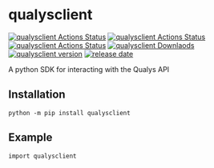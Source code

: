 # qualysclient 
[![qualysclient Actions Status](https://img.shields.io/github/workflow/status/woodtechie1428/qualysclient/Publish%20Python%20%F0%9F%90%8D%20distributions%20%F0%9F%93%A6%20to%20PyPI?style=plastic)](https://github.com/woodtechie1428/qualysclient/actions)
[![qualysclient Actions Status](https://img.shields.io/github/license/woodtechie1428/qualysclient?style=plastic)](https://github.com/woodtechie1428/qualysclient/blob/main/LICENSE)
[![qualysclient Actions Status](https://img.shields.io/readthedocs/qualysclient?style=plastic)](https://qualysclient.readthedocs.io/en/latest/)
[![qualysclient Downlaods](https://img.shields.io/pypi/dm/qualysclient?logo=PyPi&style=plastic)](https://pypi.org/project/qualysclient/)
[![qualysclient version](https://img.shields.io/github/v/release/woodtechie1428/qualysclient?sort=semver&style=plastic)](https://github.com/woodtechie1428/qualysclient/releases)
[![release date](https://img.shields.io/github/release-date/woodtechie1428/qualysclient?style=plastic)](https://github.com/woodtechie1428/qualysclient/releases)


A python SDK for interacting with the Qualys API

## Installation
```
python -m pip install qualysclient
```

## Example 

```
import qualysclient

```
